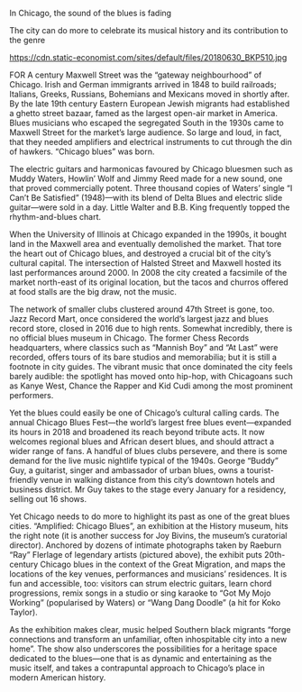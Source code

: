 In Chicago, the sound of the blues is fading

The city can do more to celebrate its musical history and its contribution to the genre

https://cdn.static-economist.com/sites/default/files/20180630_BKP510.jpg

FOR A century Maxwell Street was the “gateway neighbourhood” of Chicago. Irish and German immigrants arrived in 1848 to build railroads; Italians, Greeks, Russians, Bohemians and Mexicans moved in shortly after. By the late 19th century Eastern European Jewish migrants had established a ghetto street bazaar, famed as the largest open-air market in America. Blues musicians who escaped the segregated South in the 1930s came to Maxwell Street for the market’s large audience. So large and loud, in fact, that they needed amplifiers and electrical instruments to cut through the din of hawkers. “Chicago blues” was born.

The electric guitars and harmonicas favoured by Chicago bluesmen such as Muddy Waters, Howlin’ Wolf and Jimmy Reed made for a new sound, one that proved commercially potent. Three thousand copies of Waters’ single “I Can’t Be Satisfied” (1948)—with its blend of Delta Blues and electric slide guitar—were sold in a day. Little Walter and B.B. King frequently topped the rhythm-and-blues chart.

When the University of Illinois at Chicago expanded in the 1990s, it bought land in the Maxwell area and eventually demolished the market. That tore the heart out of Chicago blues, and destroyed a crucial bit of the city’s cultural capital. The intersection of Halsted Street and Maxwell hosted its last performances around 2000. In 2008 the city created a facsimile of the market north-east of its original location, but the tacos and churros offered at food stalls are the big draw, not the music.

The network of smaller clubs clustered around 47th Street is gone, too. Jazz Record Mart, once considered the world’s largest jazz and blues record store, closed in 2016 due to high rents. Somewhat incredibly, there is no official blues museum in Chicago. The former Chess Records headquarters, where classics such as “Mannish Boy” and “At Last” were recorded, offers tours of its bare studios and memorabilia; but it is still a footnote in city guides. The vibrant music that once dominated the city feels barely audible: the spotlight has moved onto hip-hop, with Chicagoans such as Kanye West, Chance the Rapper and Kid Cudi among the most prominent performers.

Yet the blues could easily be one of Chicago’s cultural calling cards. The annual Chicago Blues Fest—the world’s largest free blues event—expanded its hours in 2018 and broadened its reach beyond tribute acts. It now welcomes regional blues and African desert blues, and should attract a wider range of fans. A handful of blues clubs persevere, and there is some demand for the live music nightlife typical of the 1940s. George “Buddy” Guy, a guitarist, singer and ambassador of urban blues, owns a tourist-friendly venue in walking distance from this city’s downtown hotels and business district. Mr Guy takes to the stage every January for a residency, selling out 16 shows.

Yet Chicago needs to do more to highlight its past as one of the great blues cities. “Amplified: Chicago Blues”, an exhibition at the History museum, hits the right note (it is another success for Joy Bivins, the museum’s curatorial director). Anchored by dozens of intimate photographs taken by Raeburn “Ray” Flerlage of legendary artists (pictured above), the exhibit puts 20th-century Chicago blues in the context of the Great Migration, and maps the locations of the key venues, performances and musicians’ residences. It is fun and accessible, too: visitors can strum electric guitars, learn chord progressions, remix songs in a studio or sing karaoke to “Got My Mojo Working” (popularised by Waters) or “Wang Dang Doodle” (a hit for Koko Taylor).

As the exhibition makes clear, music helped Southern black migrants “forge connections and transform an unfamiliar, often inhospitable city into a new home”. The show also underscores the possibilities for a heritage space dedicated to the blues—one that is as dynamic and entertaining as the music itself, and takes a contrapuntal approach to Chicago’s place in modern American history.